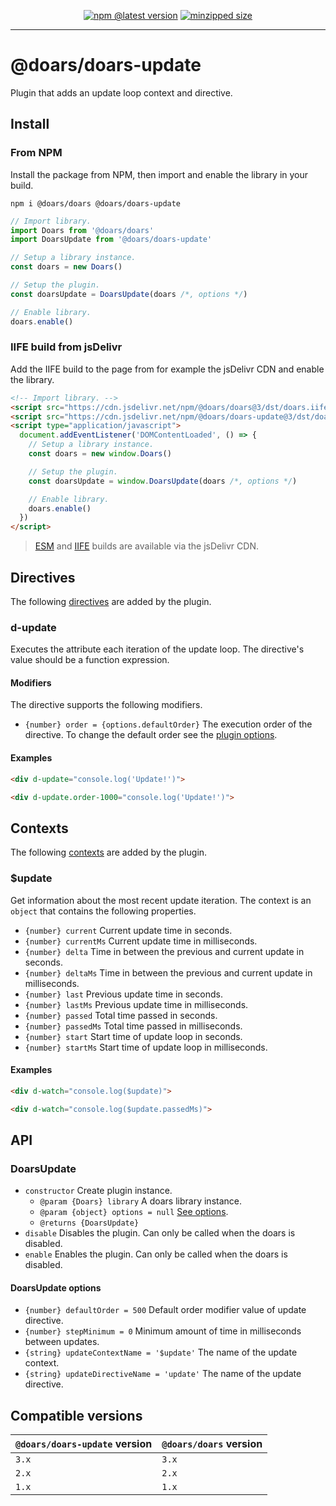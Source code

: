 <div align="center">

[![npm @latest version](https://img.shields.io/npm/v/@doars/doars-update.svg?label=Version&style=flat-square&maxAge=86400)](https://www.npmjs.com/package/@doars/doars-update)
[![minzipped size](https://img.shields.io/bundlephobia/minzip/@doars/doars-update?label=Size&style=flat-square&maxAge=86400)](https://www.npmjs.com/package/@doars/doars-update)

</div>

<hr/>

# @doars/doars-update

Plugin that adds an update loop context and directive.

## Install

### From NPM

Install the package from NPM, then import and enable the library in your build.

```
npm i @doars/doars @doars/doars-update
```

```JavaScript
// Import library.
import Doars from '@doars/doars'
import DoarsUpdate from '@doars/doars-update'

// Setup a library instance.
const doars = new Doars()

// Setup the plugin.
const doarsUpdate = DoarsUpdate(doars /*, options */)

// Enable library.
doars.enable()
```

### IIFE build from jsDelivr

Add the IIFE build to the page from for example the jsDelivr CDN and enable the library.

```HTML
<!-- Import library. -->
<script src="https://cdn.jsdelivr.net/npm/@doars/doars@3/dst/doars.iife.js"></script>
<script src="https://cdn.jsdelivr.net/npm/@doars/doars-update@3/dst/doars-update.iife.js"></script>
<script type="application/javascript">
  document.addEventListener('DOMContentLoaded', () => {
    // Setup a library instance.
    const doars = new window.Doars()

    // Setup the plugin.
    const doarsUpdate = window.DoarsUpdate(doars /*, options */)

    // Enable library.
    doars.enable()
  })
</script>
```

> [ESM](https://cdn.jsdelivr.net/npm/@doars/doars-update@3/dst/doars-update.esm.js) and [IIFE](https://cdn.jsdelivr.net/npm/@doars/doars-update@3/dst/doars-update.iife.js) builds are available via the jsDelivr CDN.

## Directives

The following [directives](https://github.com/doars/doars/tree/main/packages/doars#directives) are added by the plugin.

### d-update

Executes the attribute each iteration of the update loop. The directive's value should be a function expression.

#### Modifiers

The directive supports the following modifiers.

- `{number} order = {options.defaultOrder}` The execution order of the directive. To change the default order see the [plugin options](#doarsupdate-options).

#### Examples

```HTML
<div d-update="console.log('Update!')">
```

```HTML
<div d-update.order-1000="console.log('Update!')">
```

## Contexts

The following [contexts](https://github.com/doars/doars/tree/main/packages/doars#contexts) are added by the plugin.

### \$update

Get information about the most recent update iteration. The context is an `object` that contains the following properties.

- `{number} current` Current update time in seconds.
- `{number} currentMs` Current update time in milliseconds.
- `{number} delta` Time in between the previous and current update in seconds.
- `{number} deltaMs` Time in between the previous and current update in milliseconds.
- `{number} last` Previous update time in seconds.
- `{number} lastMs` Previous update time in milliseconds.
- `{number} passed` Total time passed in seconds.
- `{number} passedMs` Total time passed in milliseconds.
- `{number} start` Start time of update loop in seconds.
- `{number} startMs` Start time of update loop in milliseconds.

#### Examples

```HTML
<div d-watch="console.log($update)">
```

```HTML
<div d-watch="console.log($update.passedMs)">
```

## API

### DoarsUpdate

- `constructor` Create plugin instance.
  - `@param {Doars} library` A doars library instance.
  - `@param {object} options = null` [See options](#doarsupdate-options).
  - `@returns {DoarsUpdate}`
- `disable` Disables the plugin. Can only be called when the doars is disabled.
- `enable` Enables the plugin. Can only be called when the doars is disabled.

#### DoarsUpdate options

- `{number} defaultOrder = 500` Default order modifier value of update directive.
- `{number} stepMinimum = 0` Minimum amount of time in milliseconds between updates.
- `{string} updateContextName = '$update'` The name of the update context.
- `{string} updateDirectiveName = 'update'` The name of the update directive.

## Compatible versions

| `@doars/doars-update` version | `@doars/doars` version |
| ----------------------------- | ---------------------- |
| `3.x`                         | `3.x`                  |
| `2.x`                         | `2.x`                  |
| `1.x`                         | `1.x`                  |
